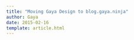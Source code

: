```yaml
---
title: "Moving Gaya Design to blog.gaya.ninja"
author: Gaya
date: 2015-02-16
template: article.html
---
```

